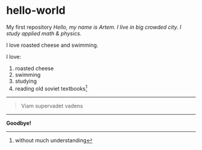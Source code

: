 # hello-world
My first repository
*Hello, my name is Artem. I live in big crowded city. I study applied math & physics.*

I love roasted cheese and swimming.

I love:
1. roasted cheese
2. swimming
3. studying
4. reading old soviet textbooks[^1]
---
> Viam supervadet vadens
---
**Goodbye!**

[^1]: without much understanding
